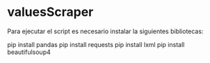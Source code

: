 # valuesScraper

Para ejecutar el script es necesario instalar la siguientes bibliotecas:

pip install pandas
pip install requests
pip install lxml
pip install beautifulsoup4
